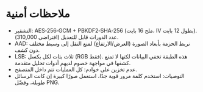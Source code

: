 # ملاحظات أمنية

- التشفير: AES‑256‑GCM + PBKDF2‑SHA‑256 (ملح 16 بايت، IV بطول 12 بايت). عدد الدورات قابل للتعديل (افتراضي 310,000).
- AAD: نربط الحزمة بأبعاد الصورة (العرض/الارتفاع) لمنع النقل إلى وسيط مختلف دون كشف.
- LSB: ثلاث بتات لكل بكسل (RGB فقط). هذه الطبقة تخفي البيانات لكنها لا تمنع كشفها في مواجهة خصوم لديهم أدوات تحليل متقدمة.
- عدم تخزين على خوادم: كل العمليات تتم داخل المتصفح.
- التوصيات: استخدم كلمة مرور قوية جدًا، استعمل صورًا كبيرة إن كانت الرسائل طويلة، وفضّل PNG.
